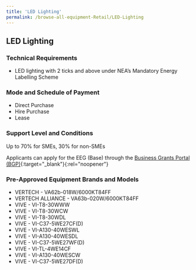 ```yaml
---
title: 'LED Lighting'
permalink: /browse-all-equipment-Retail/LED-Lighting
---
```


## LED Lighting

### Technical Requirements

- LED lighting with 2 ticks and above under NEA’s Mandatory Energy Labelling Scheme 

### Mode and Schedule of Payment 

- Direct Purchase
- Hire Purchase
- Lease

### Support Level and Conditions

Up to 70% for SMEs, 30% for non-SMEs

Applicants can apply for the EEG (Base) through the [Business Grants Portal (BGP)](http://www.businessgrants.gov.sg/){:target="_blank"}{:rel="noopener"}

### Pre-Approved Equipment Brands and Models

- VERTECH - VA62b-018W/6000KT84FF
- VERTECH ALLIANCE - VA63b-020W/6000KT84FF
- VIVE - VI-T8-30WWW
- VIVE - VI-T8-30WCW
- VIVE - VI-T8-30WDL
- VIVE - VI-C37-5WE27CF(D)
- VIVE - VI-A130-40WESWL
- VIVE - VI-A130-40WESDL
- VIVE - VI-C37-5WE27WF(D)
- VIVE - VI-TL-4WE14CF
- VIVE - VI-A130-40WESCW
- VIVE - VI-C37-5WE27DF(D)

<script src='/jquery/resize-tables.js'></script>
